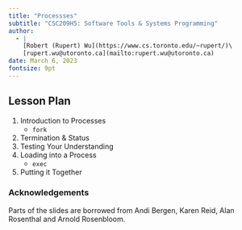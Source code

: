 ```yaml
---
title: "Processses"
subtitle: "CSC209H5: Software Tools & Systems Programming"
author:
  - |
    [Robert (Rupert) Wu](https://www.cs.toronto.edu/~rupert/)\
    [rupert.wu@utoronto.ca](mailto:rupert.wu@utoronto.ca)
date: March 6, 2023
fontsize: 9pt
---
```


## Lesson Plan

1. Introduction to Processes
   - `fork`
2. Termination & Status
3. Testing Your Understanding
4. Loading into a Process
   - `exec`
5. Putting it Together

### Acknowledgements

Parts of the slides are borrowed from Andi Bergen, Karen Reid, Alan Rosenthal and Arnold Rosenbloom.
